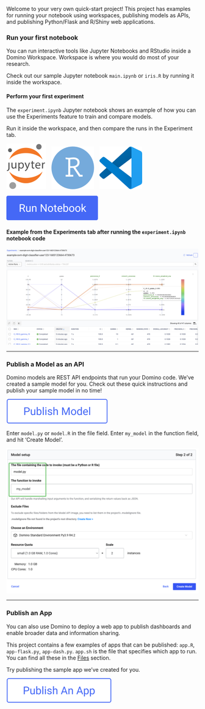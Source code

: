 Welcome to your very own quick-start project! This project has examples for running your notebook using workspaces, publishing models as APIs, and publishing Python/Flask and R/Shiny web applications.

### Run your first notebook
You can run interactive tools like Jupyter Notebooks and RStudio inside a Domino Workspace. Workspace is where you would do most of your research. 

Check out our sample Jupyter notebook `main.ipynb` or `iris.R` by running it inside the workspace.

#### Perform your first experiment

The `experiment.ipynb` Jupyter notebook shows an example of how you can use the Experiments feature to train and compare models.

Run it inside the workspace, and then compare the runs in the Experiment tab.

![Jupyter](./jupyter.svg?inline=true) ![R](./r.svg?inline=true) ![VScode](./vscode.svg?inline=true)

[![Run Notebook](./run-notebook.svg)](/workspace/:ownerName/:projectName?showWorkspaceLauncher=True)

#### Example from the Experiments tab after running the `experiment.ipynb` notebook code

![Example Experiment Run Comparison](./experiment-example-run-comparison.png)

---

### Publish a Model as an API
Domino models are REST API endpoints that run your Domino code. We’ve created a sample model for you. Check out these quick instructions and publish your sample model in no time!

[![Publish Model](./publish-model.svg)](/models/getBasicInfo?name=Sample-model&file=model.py&function=my_model&projectId=:projectId)

Enter `model.py` or `model.R` in the file field. Enter `my_model` in the function field, and hit ‘Create Model’.

![How to start a Model!](./how-to-start-a-model.png)

---

### Publish an App
You can also use Domino to deploy a web app to publish dashboards and enable broader data and information sharing. 

This project contains a few examples of apps that can be published: `app.R`, `app-flask.py`, `app-dash.py`. `app.sh` is the file that specifies which app to run. You can find all these in the [Files](browse) section.

Try publishing the sample app we’ve created for you.

[![Publish An App](./publish-an-app.svg)](/launchpad-publisher/:ownerName/:projectName/publishApp?name=Sample-app)
